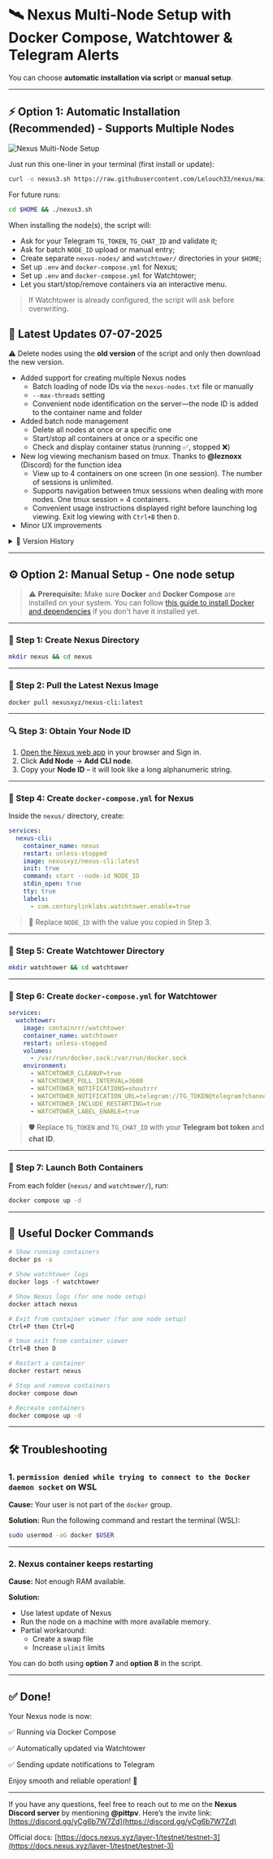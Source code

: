 # 🛰️ Nexus Multi-Node Setup with Docker Compose, Watchtower & Telegram Alerts

You can choose **automatic installation via script** or **manual setup**.

---

## ⚡️ Option 1: Automatic Installation (Recommended) - Supports Multiple Nodes

![Nexus Multi-Node Setup](https://raw.githubusercontent.com/pittpv/nexus-node/refs/heads/main/other/img-2025-07-01-16-55-28.png)

Just run this one-liner in your terminal (first install or update):

```bash
curl -o nexus3.sh https://raw.githubusercontent.com/Lelouch33/nexus/main/nexus3.sh && chmod +x nexus3.sh && ./nexus3.sh
```

For future runs:

```bash
cd $HOME && ./nexus3.sh
```

When installing the node(s), the script will:

* Ask for your Telegram `TG_TOKEN`, `TG_CHAT_ID` and validate it;
* Ask for batch `NODE_ID` upload or manual entry;
* Create separate `nexus-nodes/` and `watchtower/` directories in your `$HOME`;
* Set up `.env` and `docker-compose.yml` for Nexus;
* Set up `.env` and `docker-compose.yml` for Watchtower;
* Let you start/stop/remove containers via an interactive menu.

> If Watchtower is already configured, the script will ask before overwriting.

## 📌 Latest Updates 07-07-2025  
⚠️ Delete nodes using the **old version** of the script and only then download the new version.

- Added support for creating multiple Nexus nodes
  - Batch loading of node IDs via the `nexus-nodes.txt` file or manually
  - `--max-threads` setting
  - Convenient node identification on the server—the node ID is added to the container name and folder
- Added batch node management
  - Delete all nodes at once or a specific one
  - Start/stop all containers at once or a specific one
  - Check and display container status (running ✅, stopped ❌)
- New log viewing mechanism based on tmux. Thanks to **@leznoxx** (Discord) for the function idea
  - View up to 4 containers on one screen (in one session). The number of sessions is unlimited.
  - Supports navigation between tmux sessions when dealing with more nodes. One tmux session = 4 containers.
  - Convenient usage instructions displayed right before launching log viewing. Exit log viewing with `Ctrl+B` then `D`.
- Minor UX improvements

<details>
<summary>📅 Version History</summary>

### 04-07-2025
- Added a function to check machine resources and calculate recommended value for --max-threads parameter. Thanks to **@leznoxx** (Discord) for the function idea
- Updated main menu order
- Minor UX improvements

### 03-07-2025
- Added multi-thread support `--max-threads` to node installation function (**for powerful machines**)
  - Value is saved to .env file
- Added automatic download of latest Nexus image and Watchtower during node installation
- Added a Docker installation check before setting up the node (for users who are unsure whether Docker is installed on their system).
- Enhanced the create/delete swap file function for compatibility with both WSL and standard Ubuntu.

### 02-07-2025  
- Added the function of creating and deleting a swap file. 
  - You can create a file of 8, 16, 32 GB.
  - It will show if the file already exists and its size.
- Added the function of increasing ulimit (file descriptor limit)
  - Increases for the current session to a maximum value of 65535
  - Shows the previous limit

### 01-07-2025  
**Improvements:**
- After exiting the container view, the terminal is cleared and returns to the menu.
- When deleting a node, there is an additional prompt to delete Watchtower (can be skipped if it's used by other containers).
- Watchtower container is removed from Stop/Start—the command now only applies to the node container.

### 30-06-2025  
- Added a function to view the node container
- Minor improvements

</details>

---

## ⚙️ Option 2: Manual Setup - One node setup

> ⚠️ **Prerequisite:**
> Make sure **Docker** and **Docker Compose** are installed on your system.
> You can follow [this guide to install Docker and dependencies](https://github.com/pittpv/sepolia-auto-install/blob/main/en/Install-Dependecies.md) if you don't have it installed yet.

---

### 📁 Step 1: Create Nexus Directory

```bash
mkdir nexus && cd nexus
```

---

### 🐳 Step 2: Pull the Latest Nexus Image

```bash
docker pull nexusxyz/nexus-cli:latest
```

---

### 🔍 Step 3: Obtain Your Node ID

1. [Open the Nexus web app](https://app.nexus.xyz/nodes) in your browser and Sign in.
2. Click **Add Node** → **Add CLI node**.
3. Copy your **Node ID** – it will look like a long alphanumeric string.

---

### 📄 Step 4: Create `docker-compose.yml` for Nexus

Inside the `nexus/` directory, create:

```yaml
services:
  nexus-cli:
    container_name: nexus
    restart: unless-stopped
    image: nexusxyz/nexus-cli:latest
    init: true
    command: start --node-id NODE_ID
    stdin_open: true
    tty: true
    labels:
      - com.centurylinklabs.watchtower.enable=true
```

> 🔁 Replace `NODE_ID` with the value you copied in Step 3.

---

### 📁 Step 5: Create Watchtower Directory

```bash
mkdir watchtower && cd watchtower
```

---

### 📄 Step 6: Create `docker-compose.yml` for Watchtower

```yaml
services:
  watchtower:
    image: containrrr/watchtower
    container_name: watchtower
    restart: unless-stopped
    volumes:
      - /var/run/docker.sock:/var/run/docker.sock
    environment:
      - WATCHTOWER_CLEANUP=true
      - WATCHTOWER_POLL_INTERVAL=3600
      - WATCHTOWER_NOTIFICATIONS=shoutrrr
      - WATCHTOWER_NOTIFICATION_URL=telegram://TG_TOKEN@telegram?channels=TG_CHAT_ID
      - WATCHTOWER_INCLUDE_RESTARTING=true
      - WATCHTOWER_LABEL_ENABLE=true
```

> 🛡️ Replace `TG_TOKEN` and `TG_CHAT_ID` with your **Telegram bot token** and **chat ID**.

---

### 🚀 Step 7: Launch Both Containers

From each folder (`nexus/` and `watchtower/`), run:

```bash
docker compose up -d
```

---

## 🔧 Useful Docker Commands

```bash
# Show running containers
docker ps -a

# Show watchtower logs
docker logs -f watchtower

# Show Nexus logs (for one node setup)
docker attach nexus

# Exit from container viewer (for one node setup)
Ctrl+P then Ctrl+Q

# tmux exit from container viewer
Ctrl+B then D

# Restart a container
docker restart nexus

# Stop and remove containers
docker compose down

# Recreate containers
docker compose up -d

```

---

## 🛠️ Troubleshooting

### 1. `permission denied while trying to connect to the Docker daemon socket` on WSL

**Cause:** Your user is not part of the `docker` group.

**Solution:**
Run the following command and restart the terminal (WSL):

```bash
sudo usermod -aG docker $USER
```

---

### 2. Nexus container keeps restarting

**Cause:** Not enough RAM available.

**Solution:**
* Use latest update of Nexus
* Run the node on a machine with more available memory.
* Partial workaround:
  * Create a swap file
  * Increase `ulimit` limits

You can do both using **option 7** and **option 8** in the script.

---

## ✅ Done!

Your Nexus node is now:

✅ Running via Docker Compose

✅ Automatically updated via Watchtower

✅ Sending update notifications to Telegram

Enjoy smooth and reliable operation! 🚀

---

If you have any questions, feel free to reach out to me on the **Nexus Discord server** by mentioning **@pittpv**.
Here’s the invite link: [https://discord.gg/yCg6b7W7Zd](https://discord.gg/yCg6b7W7Zd)

Official docs: [https://docs.nexus.xyz/layer-1/testnet/testnet-3](https://docs.nexus.xyz/layer-1/testnet/testnet-3)

